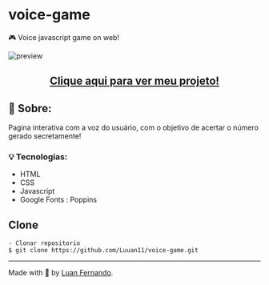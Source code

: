 # voice-game
🎮 Voice javascript game on web!

![preview](https://github.com/Luuan11/voice-game/assets/79935555/3d210f25-d03b-44e7-aa46-3713b8cda6dd)

## <p align="center"> <a href="https://voice-game-amber.vercel.app/">Clique aqui para ver meu projeto!</a> </p>

## 💬 Sobre:
Pagina interativa com a voz do usuário, com o objetivo de acertar o número gerado secretamente!

### 💡 Tecnologias:

- HTML
- CSS
- Javascript
- Google Fonts : Poppins

## Clone

    - Clonar repositorio 
    $ git clone https://github.com/Luuan11/voice-game.git

---
Made with 💜 by [Luan Fernando](https://www.linkedin.com/in/luan-fernando/).
